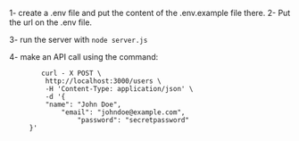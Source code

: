 1- create a .env file and put the content of the .env.example file there.
2- Put the url on the .env file.

3- run the server with 
`node server.js`

4- make an API call using the command:
````
        curl - X POST \
         http://localhost:3000/users \
         -H 'Content-Type: application/json' \
         -d '{
         "name": "John Doe",
             "email": "johndoe@example.com",
                 "password": "secretpassword"
     }'
  
 ````
